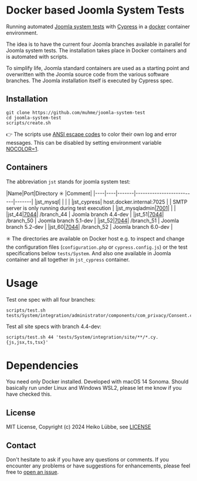 # Docker based Joomla System Tests

Running automated [Joomla system tests](https://github.com/joomla/joomla-cms/tree/4.4-dev/tests/System) with [Cypress](https://www.cypress.io/) in a [docker](https://www.docker.com/) container environment.

The idea is to have the current four Joomla branches available in parallel for Joomla system tests.
The installation takes place in Docker containers and is automated with scripts.

To simplify life, Joomla standard containers are used as a starting point and overwritten with the Joomla
source code from the various software branches. The Joomla installation itself is executed by Cypress spec.

## Installation

```
git clone https://github.com/muhme/joomla-system-test
cd joomla-system-test
scripts/create.sh
```

:point_right: The scripts use [ANSI escape codes](https://en.wikipedia.org/wiki/ANSI_escape_code#Colors)
to color their own log and error messages.
This can be disabled by setting environment variable [NOCOLOR=1](https://no-color.org/).

## Containers

The abbreviation `jst` stands for joomla system test:

|Name|Port|Directory :eight_spoked_asterisk: |Comment|
|----|----|-------|--------------------------|-------|
|jst_mysql| | | |
|jst_cypress| host.docker.internal:7025 | | SMTP server is only running during test execution |
|jst_mysqladmin|[7001](http://localhost:7001)| | |
|jst_44|[7044](http://localhost:7044)| /branch_44 | Joomla branch 4.4-dev |
|jst_51|[7044](http://localhost:7044)| /branch_50 | Joomla branch 5.1-dev |
|jst_52|[7044](http://localhost:7044)| /branch_51 | Joomla branch 5.2-dev |
|jst_60|[7044](http://localhost:7044)| /branch_52 | Joomla branch 6.0-dev |

:eight_spoked_asterisk: The directories are available on Docker host e.g. to inspect and change the configuration
files (`configuration.php` or `cypress.config.js`) or the test specifications below `tests/System`.
And also one available in Joomla container and all together in `jst_cypress` container.

# Usage

Test one spec with all four branches:
```
scripts/test.sh tests/System/integration/administrator/components/com_privacy/Consent.cy.js
```

Test all site specs with branch 4.4-dev:
```
scripts/test.sh 44 'tests/System/integration/site/**/*.cy.{js,jsx,ts,tsx}'
```

# Dependencies

You need only Docker installed. Developed with macOS 14 Sonoma.
Should basically run under Linux and Windows WSL2, please let me know if you have checked this.

## License

MIT License, Copyright (c) 2024 Heiko Lübbe, see [LICENSE](LICENSE)

## Contact

Don't hesitate to ask if you have any questions or comments. If you encounter any problems or have suggestions for enhancements, please feel free to [open an issue](../../issues).
